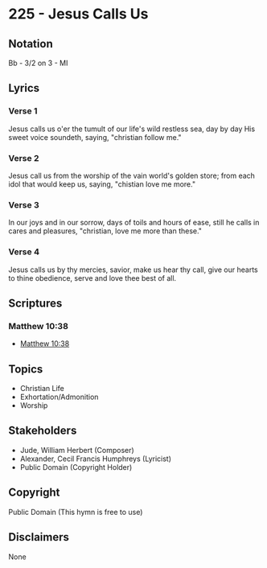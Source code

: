 # 225 - Jesus Calls Us

## Notation

Bb - 3/2 on 3 - MI

## Lyrics

### Verse 1

Jesus calls us o'er the tumult of our life's wild restless sea, day by day His sweet voice soundeth, saying, "christian follow me."

### Verse 2

Jesus call us from the worship of the vain world's golden store; from each idol that would keep us, saying, "chistian love me more."

### Verse 3

In our joys and in our sorrow, days of toils and hours of ease, still he calls in cares and pleasures, "christian, love me more than these."

### Verse 4

Jesus calls us by thy mercies, savior, make us hear thy call, give our hearts to thine obedience, serve and love thee best of all.


## Scriptures

### Matthew 10:38

- [Matthew 10:38](https://www.biblegateway.com/passage/?search=Matthew%2010%3A38)


## Topics

- Christian Life
- Exhortation/Admonition
- Worship

## Stakeholders

- Jude, William Herbert (Composer)
- Alexander, Cecil Francis Humphreys (Lyricist)
- Public Domain (Copyright Holder)

## Copyright

Public Domain
(This hymn is free to use)

## Disclaimers

None

